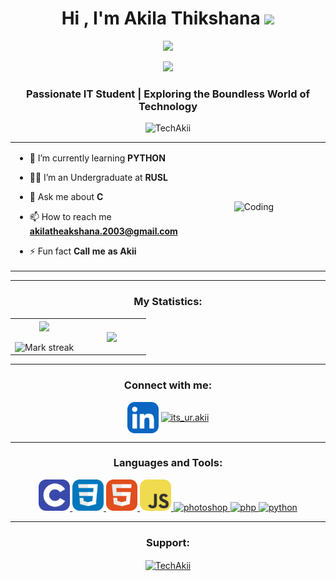 <h1 align="center">Hi , I'm Akila Thikshana <img src="https://media.giphy.com/media/hvRJCLFzcasrR4ia7z/giphy.gif" width="35"></h1>
<p align="center">
  <a href="https://github.com/akilathikshana/readme-typing-svg"><img src="https://readme-typing-svg.herokuapp.com?font=Time+New+Roman&color=%23C8BE25&size=25&center=true&vCenter=true&width=600&height=100&lines=RUSL;Applied+Science+Student;Computer+Science+Student;Industrial+Mathematics+student;Statistics+Learner;Always+learning+new+things"></a>
</p>





<p align="center" ><img  src = "https://github.com/7oSkaaa/7oSkaaa/blob/main/Images/about_me.gif?raw=true" width = 100px></p>

<h3 align="center">Passionate IT Student | Exploring the Boundless World of Technology</h3>
<p align="center"> <img src="https://komarev.com/ghpvc/?username=TechAkii&label=Profile%20views&color=0e75b6&style=flat" alt="TechAkii" /> </p>

<table align="center">
<tr border="none">
<td width="50%" align="left">
  
- 🌱 I’m currently learning **PYTHON**

- 🧑‍🎓 I’m an Undergraduate at **RUSL**

- 💬 Ask me about **C**

- 📫 How to reach me **akilatheakshana.2003@gmail.com**
  
- ⚡ Fun fact **Call me as Akii**

</td>
<td width="50%" align="center">

  <img align="center" alt="Coding" width="450" src="https://repository-images.githubusercontent.com/588181932/e36ec678-7984-4cdd-8e4c-a3932772ff8e">

  
  </td>
</tr>
</table>

---

<h3 align="center">My Statistics:</h3>
<p align="center">
<table align="center">
<tr border="none">
<td width="50%" align="center">
  
  <img  align="center"  src="https://github-readme-stats.vercel.app/api?username=TechAkii&theme=dark&show_icons=true&count_private=true" />
  <br></br>
  <img  title="🔥 Get streak stats for your profile at git.io/streak-stats" alt="Mark streak" src="https://github-readme-streak-stats.herokuapp.com/?user=TechAkii&theme=dark&hide_border=false" /> 
</td>
<td width="50%" align="center">

  <img  align="center"  src="https://github-readme-stats.anuraghazra1.vercel.app/api/top-langs/?username=TechAkii&theme=dark&hide_border=false&no-bg=true&no-frame=true&langs_count=10"/>
  
  </td>
</tr>
</table>

---

<h3 align="center">Connect with me:</h3>
<p align="center">
<a href="https://www.linkedin.com/in/akila-thikshana-22290a346/" target="blank"><img align="center" src="https://github.com/tandpfun/skill-icons/blob/main/icons/LinkedIn.svg" alt="akilathikshana" height="50" width="50" /></a>
<a href="https://www.instagram.com/its_ur.akii/" target="blank"><img align="center" src="https://www.edigitalagency.com.au/wp-content/uploads/new-Instagram-icon-png-full-colour.png" alt="its_ur.akii" height="50" width="50" /></a>
</p>

---

<h3 align="center">Languages and Tools:</h3>
<p align="center"><a href="https://www.cprogramming.com/" target="_blank" rel="noreferrer"> <img src="https://github.com/tandpfun/skill-icons/blob/main/icons/C.svg" alt="c" width="50" height="50"/> </a> <a href="https://www.w3schools.com/css/" target="_blank" rel="noreferrer"> <img src="https://github.com/tandpfun/skill-icons/blob/main/icons/CSS.svg" alt="css3" width="50" height="50"/> </a>  <a href="https://www.w3.org/html/" target="_blank" rel="noreferrer"> <img src="https://github.com/tandpfun/skill-icons/blob/main/icons/HTML.svg" alt="html5" width="50" height="50"/> </a>  <a href="https://developer.mozilla.org/en-US/docs/Web/JavaScript" target="_blank" rel="noreferrer"> <img src="https://github.com/tandpfun/skill-icons/blob/main/icons/JavaScript.svg" alt="javascript" width="50" height="50"/> </a> <a href="https://www.photoshop.com/en" target="_blank" rel="noreferrer"> <img src="https://github.com/Scar1109/skill-icons/blob/Scar1109/icons/Photoshop.svg" alt="photoshop" width="50" height="50"/> </a> <a href="https://www.php.net" target="_blank" rel="noreferrer"> <img src="https://github.com/Scar1109/skill-icons/blob/Scar1109/icons/PHP-Light.svg" alt="php" width="50" height="50"/> </a>   <a href="https://www.python.org" target="_blank" rel="noreferrer"> <img src="https://github.com/Scar1109/skill-icons/blob/main/icons/Python-Light.svg" alt="python" width="50" height="50"/> </a> 

---

<h3 align="center">Support:</h3>
<p align="center"><a href="https://www.buymeacoffee.com/TechAkii"> <img align="center" src="https://cdn.buymeacoffee.com/buttons/v2/default-yellow.png" height="50" width="210" alt="TechAkii" /></a></p>
